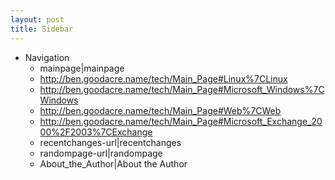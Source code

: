 ```yaml
---
layout: post 
title: Sidebar
---
```


-   Navigation
    -   mainpage\|mainpage
    -   <http://ben.goodacre.name/tech/Main_Page#Linux%7CLinux>
    -   <http://ben.goodacre.name/tech/Main_Page#Microsoft_Windows%7CWindows>
    -   <http://ben.goodacre.name/tech/Main_Page#Web%7CWeb>
    -   <http://ben.goodacre.name/tech/Main_Page#Microsoft_Exchange_2000%2F2003%7CExchange>
    -   recentchanges-url\|recentchanges
    -   randompage-url\|randompage
    -   About\_the\_Author\|About the Author
